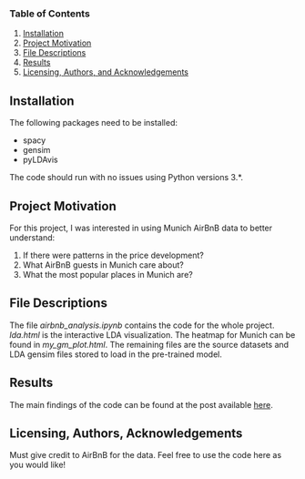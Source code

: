 
### Table of Contents

1. [Installation](#installation)
2. [Project Motivation](#motivation)
3. [File Descriptions](#files)
4. [Results](#results)
5. [Licensing, Authors, and Acknowledgements](#licensing)

## Installation <a name="installation"></a>

The following packages need to be installed:
- spacy
- gensim
- pyLDAvis

The code should run with no issues using Python versions 3.*.

## Project Motivation<a name="motivation"></a>

For this project, I was interested in using Munich AirBnB data to better understand:

1. If there were patterns in the price development?
2. What AirBnB guests in Munich care about?
3. What the most popular places in Munich are?


## File Descriptions <a name="files"></a>

The file *airbnb_analysis.ipynb* contains the code for the whole project.
*lda.html* is the interactive LDA visualization. The heatmap for Munich can be
found in *my_gm_plot.html*. The remaining files are the source datasets and LDA gensim
files stored to load in the pre-trained model.


## Results<a name="results"></a>

The main findings of the code can be found at the post available [here](https://medium.com/@marvinlt75/insightful-analysis-of-munich-airbnb-data-20c2ce898d4d).

## Licensing, Authors, Acknowledgements<a name="licensing"></a>

Must give credit to AirBnB for the data. Feel free to use the code here as you would like!
